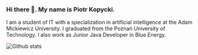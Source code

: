 ### Hi there 👋. My name is Piotr Kopycki.

I am a student of IT with a specialization in artificial intelligence at the Adam Mickiewicz University. I graduated from the Poznań University of Technology. I also work as Junior Java Developer in Blue Energy.

![Github stats](https://github-readme-stats.vercel.app/api?username=Aoxter&theme=default&include_all_commits=true&show_icons=true&count_private=true)

<!--
**Aoxter/Aoxter** is a ✨ _special_ ✨ repository because its `README.md` (this file) appears on your GitHub profile.

Here are some ideas to get you started:

- 🔭 I’m currently working on ...
- 🌱 I’m currently learning ...
- 👯 I’m looking to collaborate on ...
- 🤔 I’m looking for help with ...
- 💬 Ask me about ...
- 📫 How to reach me: ...
- 😄 Pronouns: ...
- ⚡ Fun fact: ...
-->
